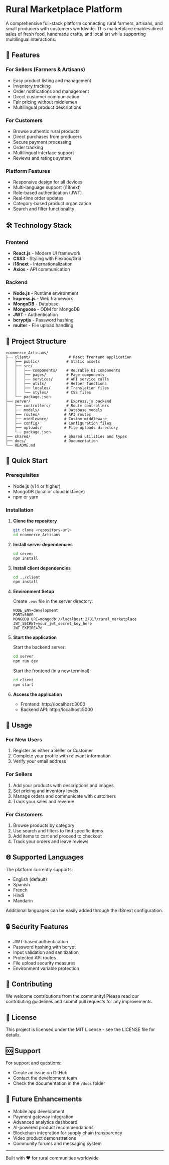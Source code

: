 # Rural Marketplace Platform

A comprehensive full-stack platform connecting rural farmers, artisans, and small producers with customers worldwide. This marketplace enables direct sales of fresh food, handmade crafts, and local art while supporting multilingual interactions.

## 🌟 Features

### For Sellers (Farmers & Artisans)
- Easy product listing and management
- Inventory tracking
- Order notifications and management
- Direct customer communication
- Fair pricing without middlemen
- Multilingual product descriptions

### For Customers
- Browse authentic rural products
- Direct purchases from producers
- Secure payment processing
- Order tracking
- Multilingual interface support
- Reviews and ratings system

### Platform Features
- Responsive design for all devices
- Multi-language support (i18next)
- Role-based authentication (JWT)
- Real-time order updates
- Category-based product organization
- Search and filter functionality

## 🛠️ Technology Stack

### Frontend
- **React.js** - Modern UI framework
- **CSS3** - Styling with Flexbox/Grid
- **i18next** - Internationalization
- **Axios** - API communication

### Backend
- **Node.js** - Runtime environment
- **Express.js** - Web framework
- **MongoDB** - Database
- **Mongoose** - ODM for MongoDB
- **JWT** - Authentication
- **bcryptjs** - Password hashing
- **multer** - File upload handling

## 📁 Project Structure

```
ecommerce_Artisans/
├── client/                 # React frontend application
│   ├── public/            # Static assets
│   ├── src/
│   │   ├── components/    # Reusable UI components
│   │   ├── pages/         # Page components
│   │   ├── services/      # API service calls
│   │   ├── utils/         # Helper functions
│   │   ├── locales/       # Translation files
│   │   └── styles/        # CSS files
│   └── package.json
├── server/                # Express.js backend
│   ├── controllers/       # Route controllers
│   ├── models/           # Database models
│   ├── routes/           # API routes
│   ├── middleware/       # Custom middleware
│   ├── config/           # Configuration files
│   ├── uploads/          # File uploads directory
│   └── package.json
├── shared/               # Shared utilities and types
├── docs/                 # Documentation
└── README.md
```

## 🚀 Quick Start

### Prerequisites
- Node.js (v14 or higher)
- MongoDB (local or cloud instance)
- npm or yarn

### Installation

1. **Clone the repository**
   ```bash
   git clone <repository-url>
   cd ecommerce_Artisans
   ```

2. **Install server dependencies**
   ```bash
   cd server
   npm install
   ```

3. **Install client dependencies**
   ```bash
   cd ../client
   npm install
   ```

4. **Environment Setup**
   
   Create `.env` file in the server directory:
   ```env
   NODE_ENV=development
   PORT=5000
   MONGODB_URI=mongodb://localhost:27017/rural_marketplace
   JWT_SECRET=your_jwt_secret_key_here
   JWT_EXPIRE=7d
   ```

5. **Start the application**
   
   Start the backend server:
   ```bash
   cd server
   npm run dev
   ```
   
   Start the frontend (in a new terminal):
   ```bash
   cd client
   npm start
   ```

6. **Access the application**
   - Frontend: http://localhost:3000
   - Backend API: http://localhost:5000

## 📱 Usage

### For New Users
1. Register as either a Seller or Customer
2. Complete your profile with relevant information
3. Verify your email address

### For Sellers
1. Add your products with descriptions and images
2. Set pricing and inventory levels
3. Manage orders and communicate with customers
4. Track your sales and revenue

### For Customers
1. Browse products by category
2. Use search and filters to find specific items
3. Add items to cart and proceed to checkout
4. Track your orders and leave reviews

## 🌐 Supported Languages

The platform currently supports:
- English (default)
- Spanish
- French
- Hindi
- Mandarin

Additional languages can be easily added through the i18next configuration.

## 🔒 Security Features

- JWT-based authentication
- Password hashing with bcrypt
- Input validation and sanitization
- Protected API routes
- File upload security measures
- Environment variable protection

## 🤝 Contributing

We welcome contributions from the community! Please read our contributing guidelines and submit pull requests for any improvements.

## 📄 License

This project is licensed under the MIT License - see the LICENSE file for details.

## 🆘 Support

For support and questions:
- Create an issue on GitHub
- Contact the development team
- Check the documentation in the `/docs` folder

## 🎯 Future Enhancements

- Mobile app development
- Payment gateway integration
- Advanced analytics dashboard
- AI-powered product recommendations
- Blockchain integration for supply chain transparency
- Video product demonstrations
- Community forums and messaging system

---

Built with ❤️ for rural communities worldwide